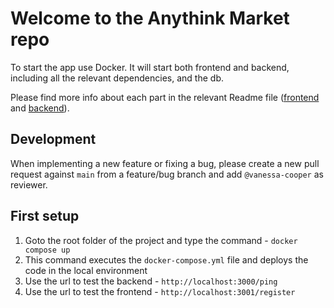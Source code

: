 # Welcome to the Anythink Market repo

To start the app use Docker. It will start both frontend and backend, including all the relevant dependencies, and the db.

Please find more info about each part in the relevant Readme file ([frontend](frontend/readme.md) and [backend](backend/README.md)).

## Development

When implementing a new feature or fixing a bug, please create a new pull request against `main` from a feature/bug branch and add `@vanessa-cooper` as reviewer.

## First setup

1. Goto the root folder of the project and type the command - `docker compose up`
2. This command executes the `docker-compose.yml` file and deploys the code in the local environment
3. Use the url to test the backend - `http://localhost:3000/ping`
4. Use the url to test the frontend - `http://localhost:3001/register`
